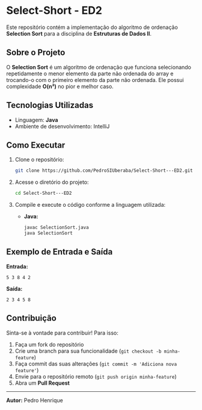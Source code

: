 # Select-Short - ED2

Este repositório contém a implementação do algoritmo de ordenação **Selection Sort** para a disciplina de **Estruturas de Dados II**.

## Sobre o Projeto

O **Selection Sort** é um algoritmo de ordenação que funciona selecionando repetidamente o menor elemento da parte não ordenada do array e trocando-o com o primeiro elemento da parte não ordenada. Ele possui complexidade **O(n²)** no pior e melhor caso.

## Tecnologias Utilizadas

- Linguagem: **Java**
- Ambiente de desenvolvimento: IntelliJ

## Como Executar

1. Clone o repositório:
   ```sh
   git clone https://github.com/PedroSIUberaba/Select-Short---ED2.git
   ```
2. Acesse o diretório do projeto:
   ```sh
   cd Select-Short---ED2
   ```
3. Compile e execute o código conforme a linguagem utilizada:
   
   - **Java:**
     ```sh
     javac SelectionSort.java
     java SelectionSort
     ```

## Exemplo de Entrada e Saída

**Entrada:**

```
5 3 8 4 2
```

**Saída:**

```
2 3 4 5 8
```

## Contribuição

Sinta-se à vontade para contribuir! Para isso:

1. Faça um fork do repositório
2. Crie uma branch para sua funcionalidade (`git checkout -b minha-feature`)
3. Faça commit das suas alterações (`git commit -m 'Adiciona nova feature'`)
4. Envie para o repositório remoto (`git push origin minha-feature`)
5. Abra um **Pull Request**

---

**Autor:** Pedro Henrique

